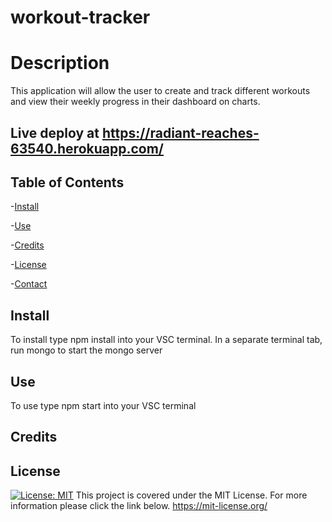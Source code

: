 # workout-tracker
# Description
This application will allow the user to create and track different workouts and view their weekly progress in their dashboard on charts.

Live deploy at https://radiant-reaches-63540.herokuapp.com/
-----------------------------
## Table of Contents

-[Install](#install)

-[Use](#use)

-[Credits](#credits)

-[License](#license)

-[Contact](#contact)
## Install
To install type npm install into your VSC terminal.
In a separate terminal tab, run mongo to start the mongo server 
## Use
To use type npm start into your VSC terminal
## Credits

## License
[![License: MIT](https://img.shields.io/badge/License-MIT-yellow.svg)](https://opensource.org/licenses/MIT) This project is covered under the MIT License. For more information please click the link below.
https://mit-license.org/
